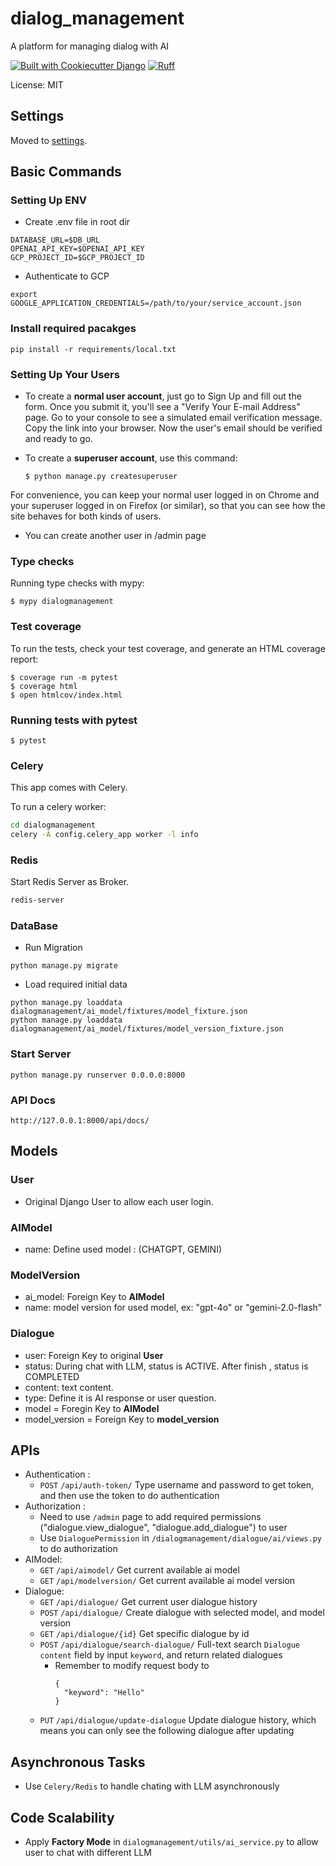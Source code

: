 # dialog_management

A platform for managing dialog with AI

[![Built with Cookiecutter Django](https://img.shields.io/badge/built%20with-Cookiecutter%20Django-ff69b4.svg?logo=cookiecutter)](https://github.com/cookiecutter/cookiecutter-django/)
[![Ruff](https://img.shields.io/endpoint?url=https://raw.githubusercontent.com/astral-sh/ruff/main/assets/badge/v2.json)](https://github.com/astral-sh/ruff)

License: MIT

## Settings

Moved to [settings](https://cookiecutter-django.readthedocs.io/en/latest/1-getting-started/settings.html).

## Basic Commands

### Setting Up ENV

- Create .env file in root dir

```
DATABASE_URL=$DB_URL
OPENAI_API_KEY=$OPENAI_API_KEY
GCP_PROJECT_ID=$GCP_PROJECT_ID
```

- Authenticate to GCP

```
export GOOGLE_APPLICATION_CREDENTIALS=/path/to/your/service_account.json
```

### Install required pacakges

```
pip install -r requirements/local.txt
```

### Setting Up Your Users

- To create a **normal user account**, just go to Sign Up and fill out the form. Once you submit it, you'll see a "Verify Your E-mail Address" page. Go to your console to see a simulated email verification message. Copy the link into your browser. Now the user's email should be verified and ready to go.

- To create a **superuser account**, use this command:

      $ python manage.py createsuperuser

For convenience, you can keep your normal user logged in on Chrome and your superuser logged in on Firefox (or similar), so that you can see how the site behaves for both kinds of users.

- You can create another user in /admin page

### Type checks

Running type checks with mypy:

    $ mypy dialogmanagement

### Test coverage

To run the tests, check your test coverage, and generate an HTML coverage report:

    $ coverage run -m pytest
    $ coverage html
    $ open htmlcov/index.html

### Running tests with pytest

    $ pytest

### Celery

This app comes with Celery.

To run a celery worker:

```bash
cd dialogmanagement
celery -A config.celery_app worker -l info
```

### Redis

Start Redis Server as Broker.

```bash
redis-server
```

### DataBase

- Run Migration

```
python manage.py migrate
```

- Load required initial data

```
python manage.py loaddata dialogmanagement/ai_model/fixtures/model_fixture.json
python manage.py loaddata dialogmanagement/ai_model/fixtures/model_version_fixture.json
```

### Start Server

```
python manage.py runserver 0.0.0.0:8000
```

### API Docs

`http://127.0.0.1:8000/api/docs/`

## Models

### User

- Original Django User to allow each user login.

### AIModel

- name: Define used model : (CHATGPT, GEMINI)

### ModelVersion

- ai_model: Foreign Key to **AIModel**
- name: model version for used model, ex: "gpt-4o" or "gemini-2.0-flash"

### Dialogue

- user: Foreign Key to original **User**
- status: During chat with LLM, status is ACTIVE. After finish , status is COMPLETED
- content: text content.
- type: Define it is AI response or user question.
- model = Foregin Key to **AIModel**
- model_version = Foreign Key to **model_version**

## APIs

- Authentication :
  - `POST` `/api/auth-token/` Type username and password to get token, and then use the token to do authentication
- Authorization :
  - Need to use `/admin` page to add required permissions ("dialogue.view_dialogue", "dialogue.add_dialogue") to user
  - Use `DialoguePermission` in `/dialogmanagement/dialogue/ai/views.py` to do authorization
- AIModel:
  - `GET` `/api/aimodel/` Get current available ai model
  - `GET` `/api/modelversion/` Get current available ai model version
- Dialogue:
  - `GET` `/api/dialogue/` Get current user dialogue history
  - `POST` `/api/dialogue/` Create dialogue with selected model, and model version
  - `GET` `/api/dialogue/{id}` Get specific dialogue by id
  - `POST` `/api/dialogue/search-dialogue/` Full-text search `Dialogue` `content` field by input `keyword`, and return related dialogues
    - Remember to modify request body to
      ```
      {
        "keyword": "Hello"
      }
      ```
  - `PUT` `/api/dialogue/update-dialogue` Update dialogue history, which means you can only see the following dialogue after updating

## Asynchronous Tasks

- Use `Celery/Redis` to handle chating with LLM asynchronously

## Code Scalability

- Apply **Factory Mode** in `dialogmanagement/utils/ai_service.py` to allow user to chat with different LLM
